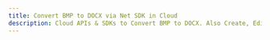 ---title: Convert BMP to DOCX via Net SDK in Clouddescription: Cloud APIs & SDKs to Convert BMP to DOCX. Also Create, Edit & Render Microsoft Word & OpenOffice documents in the Cloud.---